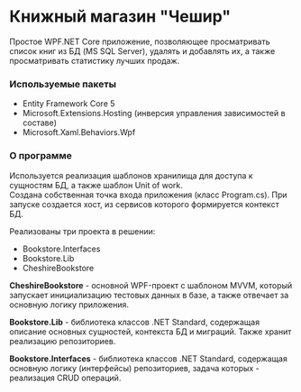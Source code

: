 # Книжный магазин "Чешир"

Простое WPF.NET Core приложение, позволяющее просматривать список книг из БД (MS SQL Server), удалять и добавлять их, а также просматривать статистику лучших продаж.
  
### Используемые пакеты
* Entity Framework Core 5
* Microsoft.Extensions.Hosting (инверсия управления зависимостей в составе)
* Microsoft.Xaml.Behaviors.Wpf

### О программе
Используется реализация шаблонов хранилища для доступа к сущностям БД, а также шаблон Unit of work.  
Создана собственная точка входа приложения (класс Program.cs). При запуске создается хост, из сервисов которого формируется контекст БД.  
  
Реализованы три проекта в решении:
* Bookstore.Interfaces
* Bookstore.Lib
* CheshireBookstore
  
**CheshireBookstore** - основной WPF-проект с шаблоном MVVM, который запускает инициализацию тестовых данных в базе, а также отвечает за основную логику приложения.  
  
**Bookstore.Lib** - библиотека классов .NET Standard, содержащая описание основных сущностей, контекста БД и миграций. Также хранит реализацию репозиториев.  
  
**Bookstore.Interfaces** - библиотека классов .NET Standard, содержащая основную логику (интерфейсы) репозиториев, задача которых - реализация CRUD операций.  
